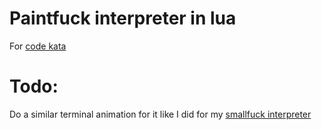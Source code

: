 # Paintfuck interpreter in lua

For [code kata](https://www.codewars.com/kata/5868a68ba44cfc763e00008d)

# Todo:

Do a similar terminal animation for it like I did for my [smallfuck interpreter](https://github.com/3uclidian/Smallf_ck-Interpreter)
